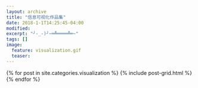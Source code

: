 ```yaml
---
layout: archive
title: "信息可视化作品集"
date: 2018-1-1T14:25:45-04:00
modified:
excerpt: "╯-_-)╯~═╩════╩═~"
tags: []
image: 
  feature: visualization.gif
  teaser:
---
```



<div class="tiles">
{% for post in site.categories.visualization %}
  {% include post-grid.html %}
{% endfor %}
</div><!-- /.tiles 把所有categories 有 visualization 的列出来-->
